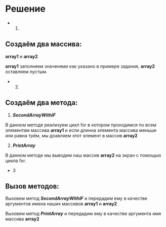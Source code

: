 # Решение
* 1.
## Создаём два массива:

**array1** и **array2**

**array1** заполняем значенями как указано в примере задания, **array2** оставляем пустым. 
* 2.

## Создаём два метода:

1. ***SecondArrayWithIF*** 

В данном методе реализуем цикл for в котором проходимся по всем элементам массива **array1** и если длинна элемента массива меньше или равна трём, мы доавляем этот элемент в массив **array2**

2. ***PrintArray***

В данном методе мы выводим наш массив  **array2** на экран с помощью цикла for.

* 3 
## Вызов методов:

Вызовем метод ***SecondArrayWithIF***  и передадим ему в качестве аргументов имена наших массивов **array1** и **array2**

Вызовем метод ***PrintArray*** и передадим ему в качестве аргумента имя массива **array2**


